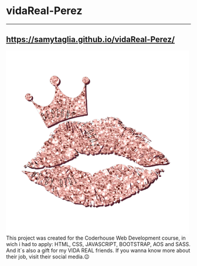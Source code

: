 # vidaReal-Perez
---
https://samytaglia.github.io/vidaReal-Perez/
---

<img src="./images/kiss-removebg-preview.png">
This project was created for the Coderhouse Web Development course, in wich i had to apply: HTML, CSS, JAVASCRIPT, BOOTSTRAP, AOS and SASS.
And it´s also a gift for my VIDA REAL friends. 
If you wanna know more about their job, visit their social media.😉
